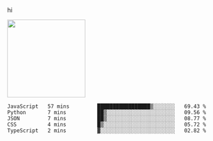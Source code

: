 hi

<img height="180em" src="https://github-readme-stats.vercel.app/api?username=AProductiveNerd&show_icons=true&hide_border=true&&count_private=true&include_all_commits=true" />

<!--START_SECTION:waka-->
```text
JavaScript   57 mins         █████████████████▒░░░░░░░   69.43 % 
Python       7 mins          ██▒░░░░░░░░░░░░░░░░░░░░░░   09.56 % 
JSON         7 mins          ██▒░░░░░░░░░░░░░░░░░░░░░░   08.77 % 
CSS          4 mins          █▒░░░░░░░░░░░░░░░░░░░░░░░   05.72 % 
TypeScript   2 mins          ▓░░░░░░░░░░░░░░░░░░░░░░░░   02.82 % 
```
<!--END_SECTION:waka-->
